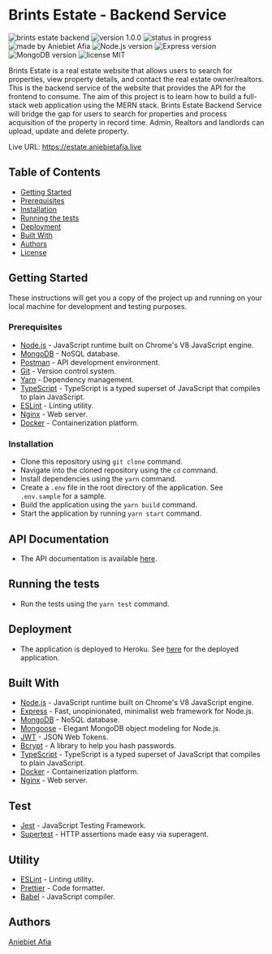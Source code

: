 # Brints Estate - Backend Service

<div>
  <img src="https://img.shields.io/badge/brints%20estate-backend-blue" alt="brints estate backend">
  <img src="https://img.shields.io/badge/version-1.0.0-blue" alt="version 1.0.0">
  <img src="https://img.shields.io/badge/status-in%20progress-blue" alt="status in progress">
</div>

<div>
  <img src="https://img.shields.io/badge/made%20by-Aniebiet%20Afia-brightgreen" alt="made by Aniebiet Afia">
  <img src="https://img.shields.io/badge/Node.js-14.17.0-green" alt="Node.js version">
  <img src="https://img.shields.io/badge/Express-4.17.1-green" alt="Express version">
  <img src="https://img.shields.io/badge/MongoDB-4.4.6-green" alt="MongoDB version">
  <img src="https://img.shields.io/badge/license-MIT-green" alt="license MIT">
</div>

Brints Estate is a real estate website that allows users to search for properties, view property details, and contact the real estate owner/realtors. This is the backend service of the website that provides the API for the frontend to consume. The aim of this project is to learn how to build a full-stack web application using the MERN stack. Brints Estate Backend Service will bridge the gap for users to search for properties and process acquisition of the property in record time. Admin, Realtors and landlords can upload, update and delete property.

<div>
  Live URL: <a href="https://estate.aniebietafia.live">https://estate.aniebietafia.live</a>
</div>

## Table of Contents

- [Getting Started](#getting-started)
- [Prerequisites](#prerequisites)
- [Installation](#installation)
- [Running the tests](#running-the-tests)
- [Deployment](#deployment)
- [Built With](#built-with)
- [Authors](#authors)
- [License](#license)

## Getting Started

These instructions will get you a copy of the project up and running on your local machine for development and testing purposes.

### Prerequisites

- [Node.js](https://nodejs.org/en/) - JavaScript runtime built on Chrome's V8 JavaScript engine.
- [MongoDB](https://www.mongodb.com/) - NoSQL database.
- [Postman](https://www.getpostman.com/) - API development environment.
- [Git](https://git-scm.com/) - Version control system.
- [Yarn](https://yarnpkg.com/) - Dependency management.
- [TypeScript](https://www.typescriptlang.org/) - TypeScript is a typed superset of JavaScript that compiles to plain JavaScript.
- [ESLint](https://eslint.org/) - Linting utility.
- [Nginx](https://www.nginx.com/) - Web server.
- [Docker](https://www.docker.com/) - Containerization platform.

### Installation

- Clone this repository using `git clone` command.
- Navigate into the cloned repository using the `cd` command.
- Install dependencies using the `yarn` command.
- Create a `.env` file in the root directory of the application. See `.env.sample` for a sample.
- Build the application using the `yarn build` command.
- Start the application by running `yarn start` command.

## API Documentation

- The API documentation is available [here](https://documenter.getpostman.com/view/22984536/2sA2rGwKug).

## Running the tests

- Run the tests using the `yarn test` command.

## Deployment

- The application is deployed to Heroku. See [here](https://brints-estate-backend.herokuapp.com/) for the deployed application.

## Built With

- [Node.js](https://nodejs.org/en/) - JavaScript runtime built on Chrome's V8 JavaScript engine.
- [Express](https://expressjs.com/) - Fast, unopinionated, minimalist web framework for Node.js.
- [MongoDB](https://www.mongodb.com/) - NoSQL database.
- [Mongoose](https://mongoosejs.com/) - Elegant MongoDB object modeling for Node.js.
- [JWT](https://jwt.io/) - JSON Web Tokens.
- [Bcrypt](https://www.npmjs.com/package/bcrypt) - A library to help you hash passwords.
- [TypeScript](https://www.typescriptlang.org/) - TypeScript is a typed superset of JavaScript that compiles to plain JavaScript.
- [Docker](https://www.docker.com/) - Containerization platform.
- [Nginx](https://www.nginx.com/) - Web server.

## Test

- [Jest](https://jestjs.io/) - JavaScript Testing Framework.
- [Supertest]() - HTTP assertions made easy via superagent.

## Utility

- [ESLint](https://eslint.org/) - Linting utility.
- [Prettier](https://prettier.io/) - Code formatter.
- [Babel](https://babeljs.io/) - JavaScript compiler.

## Authors

[Aniebiet Afia](https://linkedin.com/in/aniebietafia)
